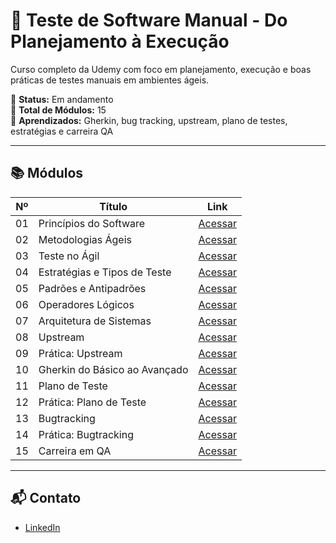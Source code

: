 # 🧪 Teste de Software Manual - Do Planejamento à Execução

Curso completo da Udemy com foco em planejamento, execução e boas práticas de testes manuais em ambientes ágeis.

📅 **Status:** Em andamento  
🎯 **Total de Módulos:** 15  
🧠 **Aprendizados:** Gherkin, bug tracking, upstream, plano de testes, estratégias e carreira QA

---

## 📚 Módulos

| Nº | Título | Link |
|----|--------|------|
| 01 | Princípios do Software | [Acessar](./01-principios-do-software.md) |
| 02 | Metodologias Ágeis | [Acessar](./02-metodologias-ageis.md) |
| 03 | Teste no Ágil | [Acessar](./03-teste-no-agil.md) |
| 04 | Estratégias e Tipos de Teste | [Acessar](./04-estrategias-tipos-teste.md) |
| 05 | Padrões e Antipadrões | [Acessar](./05-padroes-antipadroes.md) |
| 06 | Operadores Lógicos | [Acessar](./06-operadores-logicos.md) |
| 07 | Arquitetura de Sistemas | [Acessar](./07-arquitetura-sistemas.md) |
| 08 | Upstream | [Acessar](./08-upstream.md) |
| 09 | Prática: Upstream | [Acessar](./09-pratica-upstream.md) |
| 10 | Gherkin do Básico ao Avançado | [Acessar](./10-gherkin.md) |
| 11 | Plano de Teste | [Acessar](./11-plano-teste.md) |
| 12 | Prática: Plano de Teste | [Acessar](./12-pratica-plano-teste.md) |
| 13 | Bugtracking | [Acessar](./13-bugtracking.md) |
| 14 | Prática: Bugtracking | [Acessar](./14-pratica-bugtracking.md) |
| 15 | Carreira em QA | [Acessar](./15-carreira-qa.md) |

---

## 📬 Contato

- [LinkedIn](https://www.linkedin.com/in/seu-perfil)
